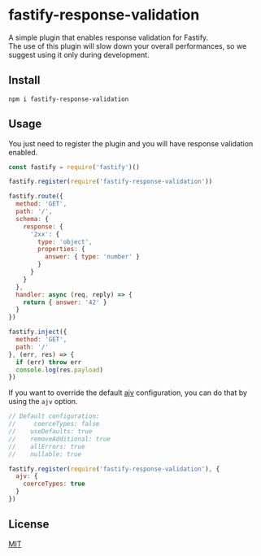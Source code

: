 # fastify-response-validation

A simple plugin that enables response validation for Fastify.  
The use of this plugin will slow down your overall performances, so we suggest using it only during development.

## Install
```
npm i fastify-response-validation
```

## Usage
You just need to register the plugin and you will have response validation enabled.

```js
const fastify = require('fastify')()

fastify.register(require('fastify-response-validation'))

fastify.route({
  method: 'GET',
  path: '/',
  schema: {
    response: {
      '2xx': {
        type: 'object',
        properties: {
          answer: { type: 'number' }
        }
      }
    }
  },
  handler: async (req, reply) => {
    return { answer: '42' }
  }
})

fastify.inject({
  method: 'GET',
  path: '/'
}, (err, res) => {
  if (err) throw err
  console.log(res.payload)
})
```

If you want to override the default [ajv](https://www.npmjs.com/package/ajv) configuration, you can do that by using the `ajv` option.
```js
// Default configuration:
//     coerceTypes: false
//    useDefaults: true
//    removeAdditional: true
//    allErrors: true
//    nullable: true

fastify.register(require('fastify-response-validation'), {
  ajv: {
    coerceTypes: true
  }
})
```

## License
[MIT](./LICENSE)
